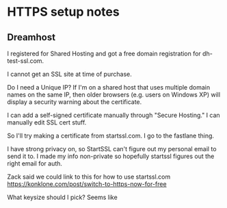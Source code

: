 # HTTPS setup notes

## Dreamhost

I registered for Shared Hosting and got a free domain registration for dh-test-ssl.com.

I cannot get an SSL site at time of purchase.

Do I need a Unique IP? If I'm on a shared host that uses multiple domain names on
the same IP, then older browsers (e.g. users on Windows XP) will display a security warning
about the certificate.

I can add a self-signed certificate manually through "Secure Hosting." I can manually
edit SSL cert stuff.

So I'll try making a certificate from startssl.com. I go to the fastlane thing.

I have strong privacy on, so StartSSL can't figure out my personal email to send it to.
I made my info non-private so hopefully startssl figures out the right email for
auth.

Zack said we could link to this for how to use startssl.com https://konklone.com/post/switch-to-https-now-for-free

What keysize should I pick? Seems like